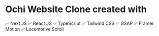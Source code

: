 # Ochi Website Clone created with

✅ Next JS
✅ React JS
✅ TypeScript
✅ Tailwind CSS
✅ GSAP
✅ Framer Motion
✅ Locomotive Scroll

